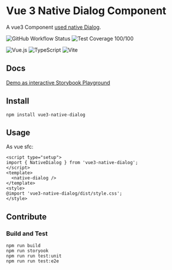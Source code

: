 # Vue 3 Native Dialog Component

A vue3 Component [used native Dialog](https://developer.mozilla.org/de/docs/Web/HTML/Element/dialog).

![GitHub Workflow Status](https://img.shields.io/github/workflow/status/webdesignberlin/vue-native-dialog/CI?style=for-the-badge)
![Test Coverage 100/100](https://img.shields.io/badge/Coverage-100%2F100-green?style=for-the-badge)

![Vue.js](https://img.shields.io/badge/vuejs-%2335495e.svg?style=for-the-badge&logo=vuedotjs&logoColor=%234FC08D)
![TypeScript](https://img.shields.io/badge/typescript-%23007ACC.svg?style=for-the-badge&logo=typescript&logoColor=white)
![Vite](https://img.shields.io/badge/vite-646CFF.svg?style=for-the-badge&logo=vite&logoColor=white)

## Docs
[Demo as interactive Storybook Playground](https://vue3-native-dialog.netlify.app/)

## Install
```
npm install vue3-native-dialog
```

## Usage
As vue sfc:
```vue
<script type="setup">
import { NativeDialog } from 'vue3-native-dialog';
</script>
<template>
  <native-dialog />
</template>
<style>
@import 'vue3-native-dialog/dist/style.css';
</style>
```

## Contribute
### Build and Test
```
npm run build
npm run storyook
npm run run test:unit
npm run run test:e2e
```
